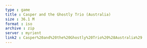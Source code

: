 ```yaml
---
type : game
title : Casper and the Ghostly Trio (Australia)
size : 36.1 M
format : iso
archive : zip
server : myrient
link2 : Casper%20and%20the%20Ghostly%20Trio%20%28Australia%29
---
```

